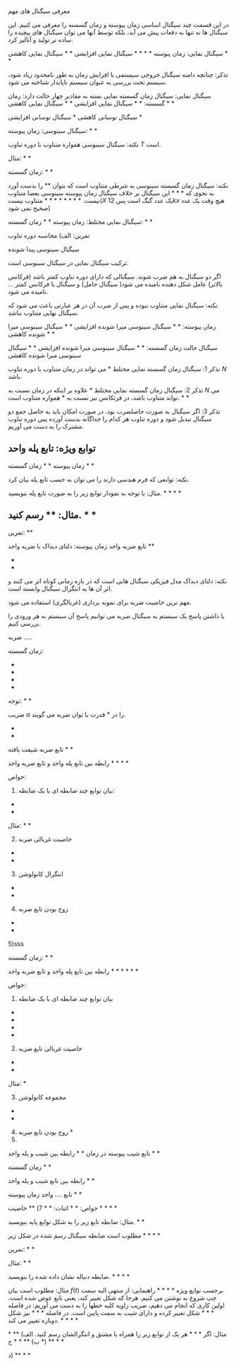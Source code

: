 معرفی سیگنال های مهم

در این قسمت چند سیگنال اساسی زمان پیوسته و زمان گسسته را معرفی می کنیم. این سیگنال ها نه تنها به دفعات پیش می آید، بلکه توسط آنها می توان سیگنال های پیچیده را ساده تر تولید و آنالیز کرد. 


سیگنال نمایی:
زمان پیوسته 
*
*
*
*
سیگنال نمایی افزایشی
*
*
سیگنال نمایی کاهشی
*
*

تذکر: 
چنانچه دامنه سیگنال خروجی سیستمی با افزایش زمان به طور نامحدود زیاد شود، سیستم تحت بررسی به عنوان سیستم ناپایدار شناخته می شود.


سیگنال نمایی: سیگنال زمان گسسته نمایی بسته به مقادیر چهار حالت دارد:
زمان گسسته:
*
*
سیگنال نمایی افزایشی
*
*
سیگنال نمایی کاهشی
*
*

سیگنال نوسانی کاهشی
*
سیگنال نوسانی افزایشی
*


سیگنال سینوسی:
زمان پیوسته:
*
*

نکته: سیگنال سینوسی همواره متناوب با دوره تناوب $T$  است.

مثال:
*
*


زمان گسسته: 
*
*



نکته: سیگنال زمان گسسته سینوسی به شرطی متناوب است که بتوان $**$  را بدست آورد به نحوی که $***$
این سیگنال بر خلاف سیگنال زمان پیوسته سینوسی بعضا متناوب نیست.
*
*
*
*
*
*
*
*
متناوب نیست($X$ یک عدد گنگ است پس $12kx$ هیچ وقت یک عدد صحیح نمی شود)



سیگنال نمایی مختلط:
زمان پیوسته
*
*
زمان گسسته: 
*
*

تمرین:
الف)
محاسبه دوره تناوب



سیگنال سینوسی پیدا شونده

ترکیب سیگنال نمایی در سیگنال سینوسی است.

اگر دو سیگنال به هم ضرب شوند. سیگنالی که دارای دوره تناوب کمتر باشد (فرکانس بالاتر) عامل شکل دهنده نامیده می شود( سیگنال حامل)
و سیگنال با فرکانس کمتر ... نامیده می شود.


نکته: سیگنال نمایی متناوب نبوده و پس از ضرب آن در هر عبارتی باعث می شود که سیگنال نهایی متناوب نباشد.

زمان پیوسته: 
*
*
سیگنال سینوسی میرا شونده افزایشی
*
*
سیگنال سینوسی میرا شونده کاهشی
*
*

سیگنال حالت زمان گسسته:
*
*
سیگنال سینوسی میرا شونده افزایشی
*
*
سیگنال سینوسی میرا شونده کاهشی

تذکر 1: سیگنال زمان گسسته نمایی مختلط $*$ می تواند در زمان متناوب با دوره تناوب $N$ باشد.

تذکر 2: سیگنال زمان گسسته نمایی مختلط $*$ علاوه بر اینکه در زمان نسبت به $N$  می تواند متناوب باشد، در فرتکانس نیز نسبت به $*$ همواره متناوب است. 
*
*

تذکر 3: اگر سیگنال به صورت حاصلضرب بود، در صورت امکان باید به حاصل جمع دو سیگنال تبدیل شود و دوره تناوب هر کدام را جداگانه بدست آورده پس دوره تناوب مشترک را به دست می آوریم.



توابع ویژه:
تابع پله واحد
- 
زمان پیوسته 
*
*
زمان گسسته
*
*

نکته: توابعی که فرم هندسی دارند را می توان به حسب تابع پله بیان کرد.

مثال: با توجه به نمودار توابع زیر را به صورت تابع پله بنویسید.
*
*
*
*

مثال: $**$ رسم کنید.
*
*
- 

تمرین: **


تابع ضربه واحد
زمان پیوسته:
دلتای دیداک با ضربه واحد **

*
*

نکته: دلتای دیداک مدل فیزیکی سیگنال هایی است که در بازه زمانی کوتاه اثر می کنند و اثر آن ها به انتگرال سیگنال وابسته است.

مهم ترین خاصیت ضربه برای نمونه برداری (غربالگری) استفاده می شود.

با داشتن پاسخ یک سیستم به سیگنال ضربه می توانیم پاسخ آن سیستم به هر ورودی را بررسی کنیم.

ضربه .....



زمان گسسته:

*
*
*
*

توجه:
*
*

ضریب $a$  را در $*$ قدرت یا توان ضربه می گویند.

*
*

تابع ضربه شیفت یافته
*
*

رابطه بین تابع پله واحد و تابع ضربه واحد
*
*
*
*


خواص:
1) بیان توابع چند ضابطه ای با یک ضابطه:

*
*
مثال:
*
*

2) خاصیت غربالی ضربه
*
*
3) انتگرال کانولوشن
*
*

4) زوج بودن تابع ضربه
*
*
5)sss


زمان گسسته:
*
*



رابطه بین تابع پله واحد و تابع ضربه واحد
*
*
*
*
*
*

خواص: 
1) بیان توابع چند ضابطه ای با یک ضابطه
*
*
*
*
2) خاصیت غربالی تابع ضربه
*
*

مثال: *


3) مجموعه کانولوشن
*
*
4) زوج بودن تابع ضربه $*$ 
5) 


تابع شیب
پیوسته در زمان
*
*
رابطه بین شیب و پله واحد
*
*


زمان گسسته
*
*

رابطه بین تابع شیب و پله واحد
*
*

تابع .... واحد
زمان پیوسته
*
*

خواص:
*
*
اثبات: 
*
*
7) **
خاصیت * * * *


مثال: ضابطه تابع زیر را به شکل توابع پایه بنویسید.
*
*


مطلوب است ضابطه سیگنال رسم شده در شکل زیر
*
*
*
*

تمرین:
*
*

مثال: 
*
*

ضابطه دنباله نشان داده شده را بنویسید.
*
*
*
*



مثال: مطلوب است بیان $f(t)$  برحسب توابع ویژه
*
*
*
*
راهنمایی: از منتهی الیه سمت چپ شروع به نوشتن می کنیم. هرجا که شکل تغییر کند، یعنی تابع عوض شده است. اولین کاری که انجام می دهیم، ضریب زاویه کلیه خطها را به دست می آوریم:
در فاصله $***$ شکل تغییر کرده و دارای شیب به سمت پایین است.
در فاصله $***$ نیز شکل دوباره تغییر می کند.
*
*
*
*

مثال: اگر $***$ هر یک از توابع زیر را همراه با مشتق و انتگرالشان رسم کنید.
الف) **
*
*
ب) **
*
*
ج) **
*
*

د) **
*
*

